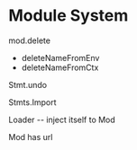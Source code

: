 # Module System

mod.delete

- deleteNameFromEnv
- deleteNameFromCtx

Stmt.undo

Stmts.Import

Loader -- inject itself to Mod

Mod has url
